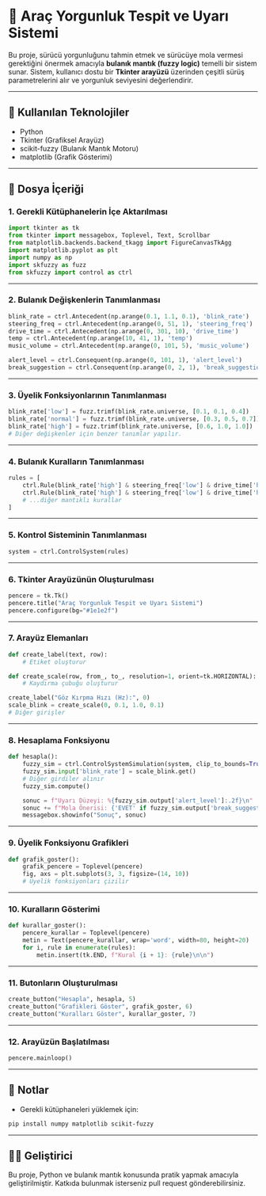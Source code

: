 # 🛑 Araç Yorgunluk Tespit ve Uyarı Sistemi

Bu proje, sürücü yorgunluğunu tahmin etmek ve sürücüye mola vermesi gerektiğini önermek amacıyla **bulanık mantık (fuzzy logic)** temelli bir sistem sunar. Sistem, kullanıcı dostu bir **Tkinter arayüzü** üzerinden çeşitli sürüş parametrelerini alır ve yorgunluk seviyesini değerlendirir.

---

## 🔧 Kullanılan Teknolojiler

- Python  
- Tkinter (Grafiksel Arayüz)  
- scikit-fuzzy (Bulanık Mantık Motoru)  
- matplotlib (Grafik Gösterimi)

---

## 📁 Dosya İçeriği

### 1. Gerekli Kütüphanelerin İçe Aktarılması

```python
import tkinter as tk
from tkinter import messagebox, Toplevel, Text, Scrollbar
from matplotlib.backends.backend_tkagg import FigureCanvasTkAgg
import matplotlib.pyplot as plt
import numpy as np
import skfuzzy as fuzz
from skfuzzy import control as ctrl
```

---

### 2. Bulanık Değişkenlerin Tanımlanması

```python
blink_rate = ctrl.Antecedent(np.arange(0.1, 1.1, 0.1), 'blink_rate')
steering_freq = ctrl.Antecedent(np.arange(0, 51, 1), 'steering_freq')
drive_time = ctrl.Antecedent(np.arange(0, 301, 10), 'drive_time')
temp = ctrl.Antecedent(np.arange(10, 41, 1), 'temp')
music_volume = ctrl.Antecedent(np.arange(0, 101, 5), 'music_volume')

alert_level = ctrl.Consequent(np.arange(0, 101, 1), 'alert_level')
break_suggestion = ctrl.Consequent(np.arange(0, 2, 1), 'break_suggestion')
```

---

### 3. Üyelik Fonksiyonlarının Tanımlanması

```python
blink_rate['low'] = fuzz.trimf(blink_rate.universe, [0.1, 0.1, 0.4])
blink_rate['normal'] = fuzz.trimf(blink_rate.universe, [0.3, 0.5, 0.7])
blink_rate['high'] = fuzz.trimf(blink_rate.universe, [0.6, 1.0, 1.0])
# Diğer değişkenler için benzer tanımlar yapılır.
```

---

### 4. Bulanık Kuralların Tanımlanması

```python
rules = [
    ctrl.Rule(blink_rate['high'] & steering_freq['low'] & drive_time['high'], alert_level['high']),
    ctrl.Rule(blink_rate['high'] & steering_freq['low'] & drive_time['high'], break_suggestion['yes']),
    # ...diğer mantıklı kurallar
]
```

---

### 5. Kontrol Sisteminin Tanımlanması

```python
system = ctrl.ControlSystem(rules)
```

---

### 6. Tkinter Arayüzünün Oluşturulması

```python
pencere = tk.Tk()
pencere.title("Araç Yorgunluk Tespit ve Uyarı Sistemi")
pencere.configure(bg="#1e1e2f")
```

---

### 7. Arayüz Elemanları

```python
def create_label(text, row):
    # Etiket oluşturur

def create_scale(row, from_, to_, resolution=1, orient=tk.HORIZONTAL):
    # Kaydırma çubuğu oluşturur

create_label("Göz Kırpma Hızı (Hz):", 0)
scale_blink = create_scale(0, 0.1, 1.0, 0.1)
# Diğer girişler
```

---

### 8. Hesaplama Fonksiyonu

```python
def hesapla():
    fuzzy_sim = ctrl.ControlSystemSimulation(system, clip_to_bounds=True)
    fuzzy_sim.input['blink_rate'] = scale_blink.get()
    # Diğer girdiler alınır
    fuzzy_sim.compute()

    sonuc = f"Uyarı Düzeyi: %{fuzzy_sim.output['alert_level']:.2f}\n"
    sonuc += f"Mola Önerisi: {'EVET' if fuzzy_sim.output['break_suggestion'] > 0.5 else 'HAYIR'}"
    messagebox.showinfo("Sonuç", sonuc)
```

---

### 9. Üyelik Fonksiyonu Grafikleri

```python
def grafik_goster():
    grafik_pencere = Toplevel(pencere)
    fig, axs = plt.subplots(3, 3, figsize=(14, 10))
    # Üyelik fonksiyonları çizilir
```

---

### 10. Kuralların Gösterimi

```python
def kurallar_goster():
    pencere_kurallar = Toplevel(pencere)
    metin = Text(pencere_kurallar, wrap='word', width=80, height=20)
    for i, rule in enumerate(rules):
        metin.insert(tk.END, f"Kural {i + 1}: {rule}\n\n")
```

---

### 11. Butonların Oluşturulması

```python
create_button("Hesapla", hesapla, 5)
create_button("Grafikleri Göster", grafik_goster, 6)
create_button("Kuralları Göster", kurallar_goster, 7)
```

---

### 12. Arayüzün Başlatılması

```python
pencere.mainloop()
```

---

## 📝 Notlar

- Gerekli kütüphaneleri yüklemek için:

```bash
pip install numpy matplotlib scikit-fuzzy
```



---

## 👨‍💻 Geliştirici

Bu proje, Python ve bulanık mantık konusunda pratik yapmak amacıyla geliştirilmiştir. Katkıda bulunmak isterseniz pull request gönderebilirsiniz.
